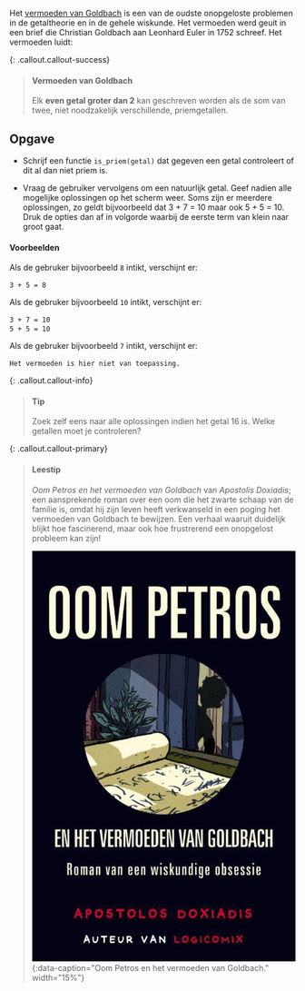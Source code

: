 Het <a href="https://nl.wikipedia.org/wiki/Vermoeden_van_Goldbach" target="_blank">vermoeden van Goldbach</a> is een van de oudste onopgeloste problemen in de getaltheorie en in de gehele wiskunde. Het vermoeden werd geuit in een brief die Christian Goldbach aan Leonhard Euler in 1752 schreef. Het vermoeden luidt:

{: .callout.callout-success}
> #### Vermoeden van Goldbach
> Elk **even getal groter dan 2** kan geschreven worden als de som van twee, niet noodzakelijk verschillende, priemgetallen.

## Opgave
- Schrijf een functie `is_priem(getal)` dat gegeven een getal controleert of dit al dan niet priem is.

- Vraag de gebruiker vervolgens om een natuurlijk getal. Geef nadien alle mogelijke oplossingen op het scherm weer.
Soms zijn er meerdere oplossingen, zo geldt bijvoorbeeld dat 3 + 7 = 10 maar ook 5 + 5 = 10. Druk de opties dan af in volgorde waarbij de eerste term van klein naar groot gaat. 

#### Voorbeelden
Als de gebruker bijvoorbeeld `8` intikt, verschijnt er:

```pyton
3 + 5 = 8
```

Als de gebruker bijvoorbeeld `10` intikt, verschijnt er:

```
3 + 7 = 10
5 + 5 = 10
```

Als de gebruker bijvoorbeeld `7` intikt, verschijnt er:

```
Het vermoeden is hier niet van toepassing.
```


{: .callout.callout-info}
> #### Tip
> Zoek zelf eens naar alle oplossingen indien het getal 16 is. Welke getallen moet je controleren?


{: .callout.callout-primary}
> #### Leestip
>*Oom Petros en het vermoeden van Goldbach* van *Apostolis Doxiadis*; een aansprekende roman over een oom die het zwarte schaap van de familie is, omdat hij zijn leven heeft verkwanseld in een poging het vermoeden van Goldbach te bewijzen. Een verhaal waaruit duidelijk blijkt hoe fascinerend, maar ook hoe frustrerend een onopgelost probleem kan zijn!
>
> ![Oom Petros en het vermoeden van Goldbach.](media/oom_petros.jpg "Oom Petros en het vermoeden van Goldbach."){:data-caption="Oom Petros en het vermoeden van Goldbach." width="15%"}
